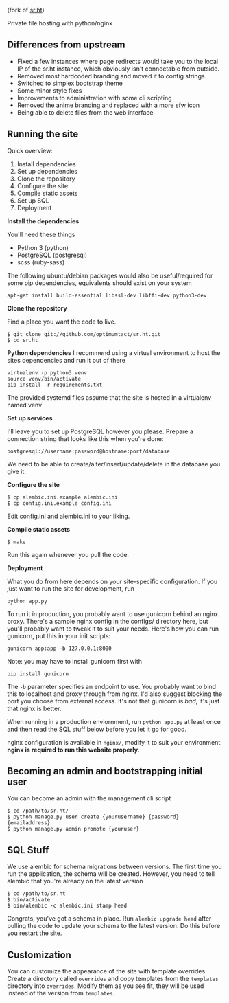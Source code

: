 (fork of [sr.ht](https://github.com/SirCmpwn/sr.ht))

Private file hosting with python/nginx

## Differences from upstream

* Fixed a few instances where page redirects would take you to the local IP of the sr.ht instance, which obviously isn't connectable from outside.
* Removed most hardcoded branding and moved it to config strings.
* Switched to simplex bootstrap theme
* Some minor style fixes
* Improvements to administration with some cli scripting
* Removed the anime branding and replaced with a more sfw icon
* Being able to delete files from the web interface

## Running the site

Quick overview:

1. Install dependencies
2. Set up dependencies
3. Clone the repository
7. Configure the site
8. Compile static assets
9. Set up SQL
10. Deployment

**Install the dependencies**

You'll need these things

* Python 3 (python)
* PostgreSQL (postgresql)
* scss (ruby-sass)

The following ubuntu/debian packages would also be useful/required for some pip dependencies, equivalents should exist on your system

    apt-get install build-essential libssl-dev libffi-dev python3-dev

**Clone the repository**

Find a place you want the code to live.

    $ git clone git://github.com/optimumtact/sr.ht.git
    $ cd sr.ht

**Python dependencies**
I recommend using a virtual environment to host the sites dependencies and run it out of there

    virtualenv -p python3 venv
    source venv/bin/activate
    pip install -r requirements.txt

The provided systemd files assume that the site is hosted in a virtualenv named venv

**Set up services**

I'll leave you to set up PostgreSQL however you please. Prepare a connection
string that looks like this when you're done:

    postgresql://username:password@hostname:port/database

We need to be able to create/alter/insert/update/delete in the database you
give it.

**Configure the site**

    $ cp alembic.ini.example alembic.ini
    $ cp config.ini.example config.ini

Edit config.ini and alembic.ini to your liking.

**Compile static assets**

    $ make

Run this again whenever you pull the code.

**Deployment**

What you do from here depends on your site-specific configuration. If you just
want to run the site for development, run

    python app.py

To run it in production, you probably want to use gunicorn behind an nginx proxy.
There's a sample nginx config in the configs/ directory here, but you'll probably
want to tweak it to suit your needs. Here's how you can run gunicorn, put this in
your init scripts:

    gunicorn app:app -b 127.0.0.1:8000

Note: you may have to install gunicorn first with

    pip install gunicorn

The `-b` parameter specifies an endpoint to use. You probably want to bind this to
localhost and proxy through from nginx. I'd also suggest blocking the port you
choose from external access. It's not that gunicorn is *bad*, it's just that nginx
is better.

When running in a production enviornment, run `python app.py` at least once and
then read the SQL stuff below before you let it go for good.

nginx configuration is available in `nginx/`, modify it to suit your environment.
**nginx is required to run this website properly**.

## Becoming an admin and bootstrapping initial user

You can become an admin with the management cli script

    $ cd /path/to/sr.ht/
    $ python manage.py user create {yourusername} {password} {emailaddress}
    $ python manage.py admin promote {youruser}

## SQL Stuff

We use alembic for schema migrations between versions. The first time you run the
application, the schema will be created. However, you need to tell alembic that 
you're already on the latest version

    $ cd /path/to/sr.ht
    $ bin/activate
    $ bin/alembic -c alembic.ini stamp head

Congrats, you've got a schema in place. Run `alembic upgrade head` after pulling
the code to update your schema to the latest version. Do this before you restart
the site.

## Customization

You can customize the appearance of the site with template overrides. Create a
directory called `overrides` and copy templates from the `templates` directory
into `overrides`. Modify them as you see fit, they will be used instead of the
version from `templates`.
